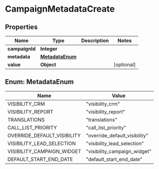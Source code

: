 # CampaignMetadataCreate

## Properties
Name | Type | Description | Notes
------------ | ------------- | ------------- | -------------
**campaignId** | **Integer** |  | 
**metadata** | [**MetadataEnum**](#MetadataEnum) |  | 
**value** | **Object** |  |  [optional]

<a name="MetadataEnum"></a>
## Enum: MetadataEnum
Name | Value
---- | -----
VISIBILITY_CRM | &quot;visibility_crm&quot;
VISIBILITY_REPORT | &quot;visibility_report&quot;
TRANSLATIONS | &quot;translations&quot;
CALL_LIST_PRIORITY | &quot;call_list_priority&quot;
OVERRIDE_DEFAULT_VISIBILITY | &quot;override_default_visibility&quot;
VISIBILITY_LEAD_SELECTION | &quot;visibility_lead_selection&quot;
VISIBILITY_CAMPAIGN_WIDGET | &quot;visibility_campaign_widget&quot;
DEFAULT_START_END_DATE | &quot;default_start_end_date&quot;
